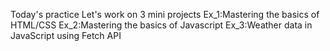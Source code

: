 Today's practice
Let's work on 3 mini projects
Ex_1:Mastering the basics of HTML/CSS
Ex_2:Mastering the basics of Javascript
Ex_3:Weather data in JavaScript using Fetch API
